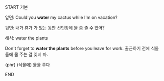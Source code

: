 START
기본

앞면:
Could you **water** my cactus while I'm on vacation?  

뒷면:
내가 휴가 가 있는 동안 선인장에 물 좀 줄 수 있어?

해석:
water the plants

Don't forget to **water the plants** before you leave for work.
출근하기 전에 식물들에 물 주는 걸 잊지 마.

{phr} (식물에) 물을 주다
<!--ID: 1746586791376-->
END